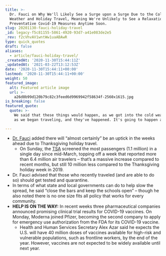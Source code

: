 ```yaml
---
title: >-
  Dr. Fauci on Why We'll Likely See a Surge upon a Surge Due to the Colder
  Weather and Holiday Travel, Meaning We're Unlikely to See a Relaxation of
  Preventative Covid-19 Measures Anytime Soon.
slug: 20201130-fauci-holiday-travel
_id: legacy-f5c81155-5861-4920-93d7-a41e083de2e5
_rev: f2cVhvAV1wntWw1uaABAwR
type: quick_quotes
draft: false
aliases:
  - article/fauci-holiday-travel/
_createdAt: '2020-11-30T15:44:11Z'
_updatedAt: '2021-03-22T13:12:53Z'
date: '2020-11-30T15:44:11+00:00'
lastmod: '2020-11-30T15:44:11+00:00'
weight: 50
featured_image:
  alt: Featured article image
  url: >-
    a26d0b99d120b79c82c3feed6d9969942f58634f-2560x1615.jpg
is_breaking: false
featured_quote:
  quote: >-
    We said that these things would happen, as we got into the cold weather and
    as we began traveling, and they've happened. It's going to happen again.

---
```

* [Dr. Fauci](https://abcnews.go.com/Politics/week-transcript-11-29-20-dr-anthony-fauci/story?id=74446435) added there will “almost certainly” be an uptick in the weeks ahead due to Thanksgiving holiday travel.
  * On Sunday, the [TSA](https://www.tsa.gov/coronavirus/passenger-throughput) screened the most passengers (1.1 million) in a single day since mid-March, topping off a week that reported more than 6.4 million air travelers – that’s a massive increase compared to recent months, but still 10 million less compared to the Thanksgiving holiday week in 2019.
* Dr. Fauci advised that those who recently traveled (and are able to do so) should get tested and quarantine.
* In terms of what state and local governments can do to help slow the spread, he said “close the bars and keep the schools open” – though he also noted there is no one size fits all policy that works for every community.
* **HELP IS ON THE WAY:** In recent weeks three pharmaceutical companies announced promising clinical trial results for COVID-19 vaccines. On Monday, Moderna joined Pfizer, becoming the second company to apply for emergency use authorization from the FDA for its COVID-19 vaccine.
  * Health and Human Services Secretary Alex Azar said he expects the U.S. will have 40 million doses of vaccines available for high-risk and vulnerable populations, such as frontline workers, by the end of the year. However, vaccines are not expected to be widely available until next year.